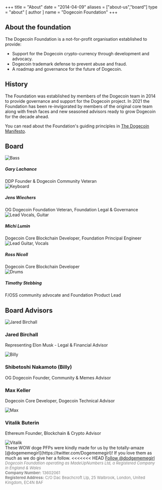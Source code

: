 +++
title = "About"
date = "2014-04-09"
aliases = ["about-us","board"]
type = "about"
[ author ]
  name = "Dogecoin Foundation"
+++

<section>

<div class="title">

  ## About the foundation
  <div class="underline"></div>
</div>

<div class="description">
The Dogecoin Foundation is a not-for-profit organisation established to provide:

* Support for the Dogecoin crypto-currency through development and advocacy.
* Dogecoin trademark defense to prevent abuse and fraud.
* A roadmap and governance for the future of Dogecoin.
</div>
</section>

<section>

<div class="title">

## History
<div class="underline"></div>
</div>

<div class="description">
The Foundation was established by members of the Dogecoin team in 2014 to provide
governance and support for the Dogecoin project. In 2021 the Foundation has been
re-invigorated by members of the original core team along with fresh faces and new
seasoned advisors ready to grow Dogecoin for the decade ahead.

You can read about the Foundation's guiding principles in [The Dogecoin Manifesto](/manifesto).
</div>
</section>

<section class="board">
  <div>

  ## Board
  <div class="underline"></div>


  <div class="members">
  <div class="member">
  <img title='Bass' src="/gary.png"/>
  <h5>Gary Lachance</h5>
  DDP Founder & Dogecoin Community Veteran
  </div>

  <div class="member">
  <img title='Keyboard' src="/jens.png"/>
  <h5>Jens Wiechers</h5>
  OG Dogecoin Foundation Veteran, Foundation Legal & Governance
  </div>

  <div class="member">
  <img title='Lead Vocals, Guitar' src="/michi.png"/>
  <h5>Michi Lumin</h5>
  Dogecoin Core Blockchain Developer, Foundation Principal Engineer
  </div>

  <div class="member">
  <img title='Lead Guitar, Vocals' src="/ross.png"/>
  <h5>Ross Nicoll</h5>
  Dogecoin Core Blockchain Developer
  </div>

  <div class="member">
  <img title='Drums' src="/timothy.png"/>
  <h5>Timothy Stebbing</h5>
  F/OSS community advocate and Foundation Product Lead
  </div>

  </div>
  </div>
</section>

<div class="advisors">
<div class="top"></div>
<div class="inner">
<div class="title">

## Board Advisors
<div class="underline"></div>
</div>

<div class="members">

<div>
<img title='Jared Birchall' src="/jared.png"/>
</div>
<div>

### Jared Birchall
Representing Elon Musk - Legal & Financial Advisor
</div>

<div>
<img title='Billy' src="/billy.png"/>
</div>
<div>

### Shibetoshi Nakamoto (Billy)
OG Dogecoin Founder, Community & Memes Advisor
</div>

<div>

### Max Keller
Dogecoin Core Developer, Dogecoin Technical Advisor
</div>
<div>
<img title='Max' src="/max.png"/>
</div>

<div>

### Vitalik Buterin
Ethereum Founder, Blockchain & Crypto Advisor
</div>
<div>
<img title='Vitalik' src="/vitalik.png"/>
</div>

</div>
</div>
<div class="bottom"></div>
</div>

<div class="tweet">
These WOW doge PFPs were kindly made for us by the totally-amaze
[@dogememegirl](https://twitter.com/Dogememegirl)! If you love them as
much as we do give her a follow.
<<<<<<< HEAD
<a href="https://twitter.com/dodgememegirl?ref_src=twsrc%5Etfw" class="twitter-follow-button" data-show-screen-name="false" data-show-count="false">Follow @dodgememegirl</a><script async src="https://platform.twitter.com/widgets.js" charset="utf-8"></script>
</div>

<div style="font-size: small; color: grey;">
<span style="font-style: italic;">Dogecoin Foundation operating as MadeUpNumbers Ltd, a Registered Company in England & Wales</span><br />
<span style="font-weight: bold;">Company Number:</span> 13602061<br />
<span style="font-weight: bold;">Registered Address:</span> C/O Dac Beachcroft Llp,
25 Walbrook, London, United Kingdom, EC4N 8AF
</div>
